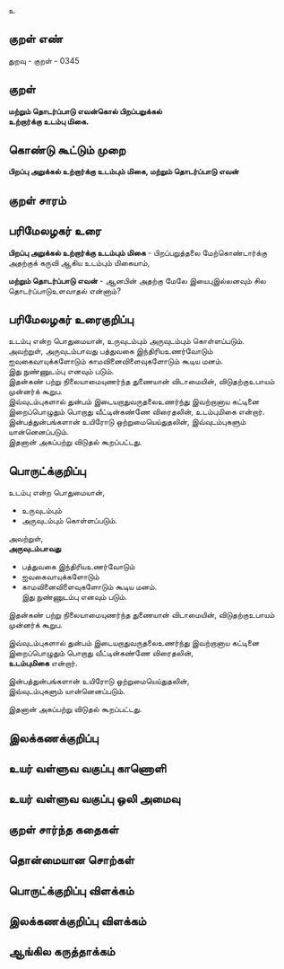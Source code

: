 உ

## குறள் எண் 

துறவு - குறள் - 0345  

## குறள் 

**மற்றும் தொடர்ப்பாடு எவன்கொல் பிறப்பறுக்கல்  
உற்றார்க்கு உடம்பு  மிகை.**

## கொண்டு கூட்டும் முறை

**பிறப்பு அறுக்கல் உற்றார்க்கு உடம்பும் மிகை, மற்றும் தொடர்ப்பாடு எவன்**

## குறள் சாரம் 


## பரிமேலழகர் உரை

**பிறப்பு அறுக்கல் உற்றார்க்கு உடம்பும் மிகை** - பிறப்பறுத்தலை மேற்கொண்டார்க்கு அதற்குக் கருவி ஆகிய உடம்பும் மிகையாம்,   

**மற்றும் தொடர்ப்பாடு எவன்** - ஆனபின் அதற்கு மேலே இயைபுஇல்லனவும் சில தொடர்ப்பாடுஉளவாதல் என்னாம்? 

## பரிமேலழகர் உரைகுறிப்பு   

உடம்பு என்ற பொதுமையான், உருவுடம்பும் அருவுடம்பும் கொள்ளப்படும்.  
அவற்றுள், அருவுடம்பாவது பத்துவகை இந்திரியஉணர்வோடும் ஐவகைவாயுக்களோடும் காமவினைவிளைவுகளோடும் கூடிய மனம்.  
இது நுண்ணுடம்பு எனவும் படும்.   
இதன்கண் பற்று நிலையாமையுணர்ந்த துணையான் விடாமையின், விடுதற்குஉபாயம் முன்னர்க் கூறுப.   
இவ்வுடம்புகளால் துன்பம் இடையறாதுவருதலைஉணர்ந்து இவற்றானாய கட்டினை இறைப்பொழுதும் பொறாது வீட்டின்கண்ணே விரைதலின், உடம்புமிகை என்றார்.  
இன்பத்துன்பங்களான் உயிரோடு ஒற்றுமையெய்துதலின், இவ்வுடம்புகளும் யான்னெனப்படும்.  
இதனான் அகப்பற்று விடுதல் கூறப்பட்டது.   

## பொருட்க்குறிப்பு 

உடம்பு என்ற பொதுமையான்,   
* உருவுடம்பும்   
* அருவுடம்பும் கொள்ளப்படும்.  

அவற்றுள்,   
**அருவுடம்பாவது**  
* பத்துவகை இந்திரியஉணர்வோடும்   
* ஐவகைவாயுக்களோடும்   
* காமவினைவிளைவுகளோடும் கூடிய மனம்.  
இது நுண்ணுடம்பு எனவும் படும்.    

இதன்கண் பற்று நிலையாமையுணர்ந்த துணையான் விடாமையின், விடுதற்குஉபாயம் முன்னர்க் கூறுப.  

இவ்வுடம்புகளால் துன்பம் இடையறாதுவருதலைஉணர்ந்து இவற்றானாய கட்டினை இறைப்பொழுதும் பொறாது வீட்டின்கண்ணே விரைதலின்,  
**உடம்புமிகை** என்றார்.    

இன்பத்துன்பங்களான் உயிரோடு ஒற்றுமையெய்துதலின்,  
இவ்வுடம்புகளும் யான்னெனப்படும்.    

இதனான் அகப்பற்று விடுதல் கூறப்பட்டது.   

## இலக்கணக்குறிப்பு  


## உயர் வள்ளுவ வகுப்பு காணொளி


## உயர் வள்ளுவ வகுப்பு ஒலி அமைவு 

 
## குறள் சார்ந்த கதைகள் 


## தொன்மையான சொற்கள்


## பொருட்க்குறிப்பு விளக்கம்


## இலக்கணக்குறிப்பு விளக்கம்


## ஆங்கில கருத்தாக்கம் 


